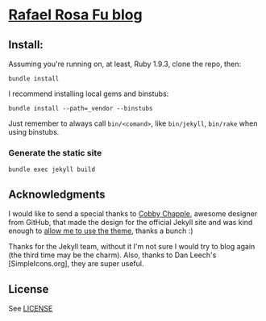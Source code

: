 # [Rafael Rosa Fu blog](http://rafaelrosafu.info)

## Install:
Assuming you're running on, at least, Ruby 1.9.3, clone the repo, then:
```
bundle install
```

I recommend installing local gems and binstubs:
```
bundle install --path=_vendor --binstubs
```
Just remember to always call `bin/<comand>`, like `bin/jekyll`, `bin/rake` when using binstubs.

### Generate the static site

```
bundle exec jekyll build
```

## Acknowledgments

I would like to send a special thanks to [Cobby Chapple](http://twitter.com/cobyism), awesome designer from GitHub, that made the design for the official Jekyll site and was kind enough to [allow me to use the theme](https://twitter.com/cobyism/status/351700740068212737), thanks a bunch :)

Thanks for the Jekyll team, without it I'm not sure I would try to blog again (the third time may be the charm). Also, thanks to Dan Leech's [SimpleIcons.org], they are super useful.

## License

See [LICENSE](https://github.com/grokpodcast/site/blob/master/LICENSE.md)
